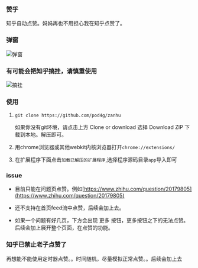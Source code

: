 ### 赞乎

知乎自动点赞。妈妈再也不用担心我在知乎点赞了。

### 弹窗

![弹窗](http://7xt9n8.com2.z0.glb.clouddn.com/p2.png)

### 有可能会把知乎搞挂，请慎重使用

![搞挂](http://7xt9n8.com2.z0.glb.clouddn.com/g2.jpeg)

### 使用

1. ```git clone https://github.com/pod4g/zanhu```

   如果你没有git环境，请点击上方 Clone or download 选择 Download ZIP 下载到本地。解压即可。

2. 用chrome浏览器或其他webkit内核浏览器打开```chrome://extensions/```
3. 在扩展程序下面点击```加载已解压的扩展程序```,选择程序源码目录```app```导入即可

### issue

- 目前只能在问题页点赞。例如[https://www.zhihu.com/question/20179805](https://www.zhihu.com/question/20179805)

- 还不支持在首页feed流中点赞，后续会加上去。

- 如果一个问题有好几页，下方会出现 更多 按钮，更多按钮之下的无法点赞。后续会加上展开整个页面，在点赞的功能。




### 知乎已禁止老子点赞了

再想能不能使用定时器点赞。。时间随机，尽量模拟正常点赞。。后续会加上去
